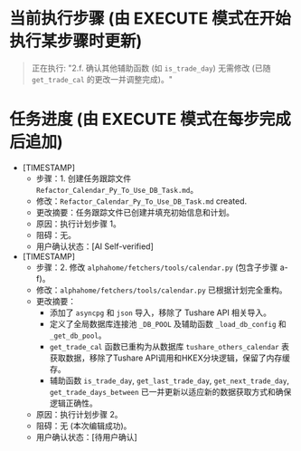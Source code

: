 # 当前执行步骤 (由 EXECUTE 模式在开始执行某步骤时更新)
> 正在执行: "2.f. 确认其他辅助函数 (如 `is_trade_day`) 无需修改 (已随 `get_trade_cal` 的更改一并调整完成)。"

# 任务进度 (由 EXECUTE 模式在每步完成后追加)
*   [TIMESTAMP]
    *   步骤：1. 创建任务跟踪文件 `Refactor_Calendar_Py_To_Use_DB_Task.md`。
    *   修改：`Refactor_Calendar_Py_To_Use_DB_Task.md` created.
    *   更改摘要：任务跟踪文件已创建并填充初始信息和计划。
    *   原因：执行计划步骤 1。
    *   阻碍：无。
    *   用户确认状态：[AI Self-verified]
*   [TIMESTAMP]
    *   步骤：2. 修改 `alphahome/fetchers/tools/calendar.py` (包含子步骤 a-f)。
    *   修改：`alphahome/fetchers/tools/calendar.py` 已根据计划完全重构。
    *   更改摘要：
        - 添加了 `asyncpg` 和 `json` 导入，移除了 Tushare API 相关导入。
        - 定义了全局数据库连接池 `_DB_POOL` 及辅助函数 `_load_db_config` 和 `_get_db_pool`。
        - `get_trade_cal` 函数已重构为从数据库 `tushare_others_calendar` 表获取数据，移除了Tushare API调用和HKEX分块逻辑，保留了内存缓存。
        - 辅助函数 `is_trade_day`, `get_last_trade_day`, `get_next_trade_day`, `get_trade_days_between` 已一并更新以适应新的数据获取方式和确保逻辑正确性。
    *   原因：执行计划步骤 2。
    *   阻碍：无 (本次编辑成功)。
    *   用户确认状态：[待用户确认] 
